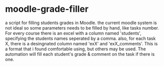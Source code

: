 # moodle-grade-filler
a script for filling students grades in Moodle. the current moodle system is not ideal so some parameters needs to be filled by hand,
like tasks number.
For every course there is an excel with a column named 'students', specifying the students names seperated by a comma.
also, for each task X, there is a desingnated column named 'exX' and 'exX_comments'. This is a format that i found comfortable using, but others may be used.
The automation will fill each student's grade & comment on the task if there is one.
